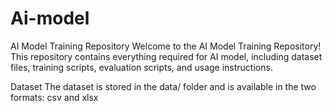 # Ai-model
AI Model Training Repository
Welcome to the AI Model Training Repository! This repository contains everything required for AI model, including dataset files, training scripts, evaluation scripts, and usage instructions.

Dataset
The dataset is stored in the data/ folder and is available in the two formats: csv and xlsx

